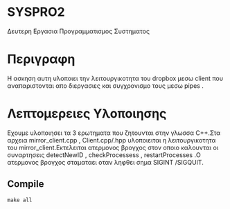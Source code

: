 # SYSPRO2
Δευτερη Εργασια Προγραμματισμος Συστηματος

# Περιγραφη

Η ασκηση αυτη υλοποιει την λειτουργικοτητα του dropbox μεσω client που αναπαριστονται απο
διεργασιες και συγχρονισμο τους μεσω pipes .

# Λεπτομερειες Υλοποιησης

Εχουμε υλοποιησει τα 3 ερωτηματα που ζητουνται στην γλωσσα C++.Στα αρχεια mirror_client.cpp , Client.cpp/.hpp υλοποιειται η λειτουργικοτητα του mirror_client.Εκτελειται ατερμονος βρογχος στον οποιο καλουνται οι συναρτησεις detectNewID , checkProcessess , restartProcesses .Ο ατερμονος βρογχος σταματαει οταν ληφθει σημα SIGINT /SIGQUIT.

## Compile

    make all
